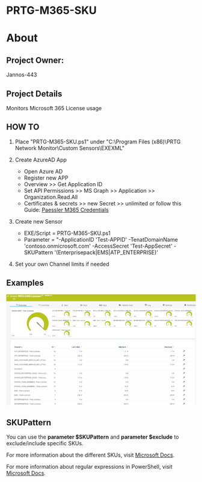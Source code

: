 # PRTG-M365-SKU
# About

## Project Owner:

Jannos-443

## Project Details

Monitors Microsoft 365 License usage


## HOW TO

1. Place "PRTG-M365-SKU.ps1" under "C:\Program Files (x86)\PRTG Network Monitor\Custom Sensors\EXEXML"

2. Create AzureAD App
   - Open Azure AD
   - Register new APP
   - Overview >> Get Application ID 
   - Set API Permissions >> MS Graph >> Application >> Organization.Read.All
   - Certificates & secrets >> new Secret >> unlimited
or follow this Guide: [Paessler M365 Credentials](https://kb.paessler.com/en/topic/88462-how-do-i-obtain-credentials-and-set-permissions-for-the-microsoft-365-sensors)

3. Create new Sensor 
   - EXE/Script = PRTG-M365-SKU.ps1
   - Parameter = "-ApplicationID 'Test-APPID' -TenatDomainName 'contoso.onmicrosoft.com' -AccessSecret 'Test-AppSecret' -SKUPattern '(Enterprisepack|EMS|ATP_ENTERPRISE)'

4. Set your own Channel limits if needed

## Examples
![PRTG-M365-SKU](media/M365-SKU-OK.png)

SKUPattern
------------------
You can use the **parameter $SKUPattern** and **parameter $exclude** to exclude/include specific SKUs.

For more information about the different SKUs, visit [Microsoft Docs](https://docs.microsoft.com/en-us/azure/active-directory/enterprise-users/licensing-service-plan-reference).

For more information about regular expressions in PowerShell, visit [Microsoft Docs](https://docs.microsoft.com/en-us/powershell/module/microsoft.powershell.core/about/about_regular_expressions).

